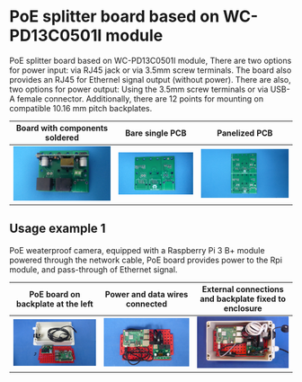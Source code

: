 
# PoE splitter board based on WC-PD13C0501I module

PoE splitter board based on WC-PD13C0501I module, There are two options for power input: via RJ45 jack or via 3.5mm screw terminals. The board also provides an RJ45 for Ethernel signal output (without power). There are also, two options for power output: Using the 3.5mm screw terminals or via USB-A female connector. Additionally, there are 12 points for mounting on compatible 10.16 mm pitch backplates.


Board with components soldered                                             |Bare single PCB|Panelized PCB|
---------------------------------------------------------------------------|---------------|-------------|
![](/d-electronics/d01/assets/img/solderedterminals.jpg)|![](/d-electronics/d01/assets/img/barepcb.jpg)|![](/d-electronics/d01/assets/img/panel.jpg)


## Usage example 1

PoE weaterproof camera, equipped with a Raspberry Pi 3 B+ module powered through the network cable, PoE board provides power to the Rpi module, and pass-through of Ethernet signal.

PoE board on backplate at the left|Power and data wires connected|External connections and backplate fixed to enclosure|
---------------------------|---------------------|----------------------------|
![](/d-electronics/d01/assets/img/singlepoint.jpg)|![](/d-electronics/d01/assets/img/wiresconnection.jpg)|![](/d-electronics/d01/assets/img/boardfixed.jpg)|

